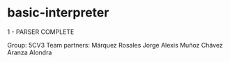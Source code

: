 # basic-interpreter
1 - PARSER COMPLETE

Group: 5CV3
Team partners:
  Márquez Rosales Jorge Alexis
  Muñoz Chávez Aranza Alondra
